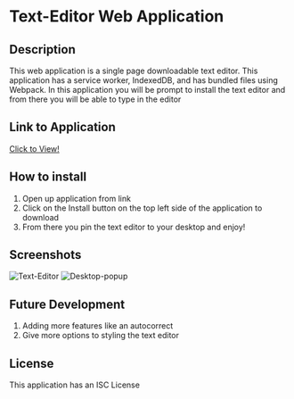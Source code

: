 # Text-Editor Web Application

## Description
This web application is a single page downloadable text editor. This application has a service worker, IndexedDB, and has bundled files using Webpack. In this application you will be prompt to install the text editor and from there you will be able to type in the editor

## Link to Application
[Click to View!](https://text-editor-jeremy-13267dd8560c.herokuapp.com/)

## How to install
1. Open up application from link
2. Click on the Install button on the top left side of the application to download
3. From there you pin the text editor to your desktop and enjoy!

## Screenshots 
![Text-Editor](https://github.com/Jeremyethridge/Text-editor/assets/128623643/2db4dc92-f24c-475b-8176-536a52bfb7ac)
![Desktop-popup](https://github.com/Jeremyethridge/Text-editor/assets/128623643/f93ccfff-39ec-49bc-9e7c-daa005aa5407)

## Future Development
1. Adding more features like an autocorrect
2. Give more options to styling the text editor

## License
This application has an ISC License
